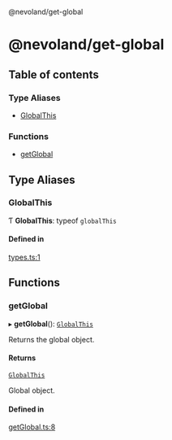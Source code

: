 @nevoland/get-global

# @nevoland/get-global

## Table of contents

### Type Aliases

- [GlobalThis](README.md#globalthis)

### Functions

- [getGlobal](README.md#getglobal)

## Type Aliases

### GlobalThis

Ƭ **GlobalThis**: typeof `globalThis`

#### Defined in

[types.ts:1](https://github.com/nevoland/get-global/blob/187cb7c/lib/types.ts#L1)

## Functions

### getGlobal

▸ **getGlobal**(): [`GlobalThis`](README.md#globalthis)

Returns the global object.

#### Returns

[`GlobalThis`](README.md#globalthis)

Global object.

#### Defined in

[getGlobal.ts:8](https://github.com/nevoland/get-global/blob/187cb7c/lib/getGlobal.ts#L8)
